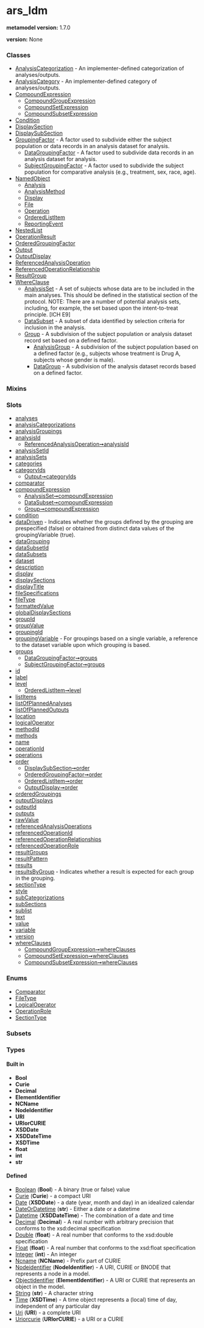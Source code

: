 
# ars_ldm


**metamodel version:** 1.7.0

**version:** None





### Classes

 * [AnalysisCategorization](AnalysisCategorization.md) - An implementer-defined categorization of analyses/outputs.
 * [AnalysisCategory](AnalysisCategory.md) - An implementer-defined category of analyses/outputs.
 * [CompoundExpression](CompoundExpression.md)
     * [CompoundGroupExpression](CompoundGroupExpression.md)
     * [CompoundSetExpression](CompoundSetExpression.md)
     * [CompoundSubsetExpression](CompoundSubsetExpression.md)
 * [Condition](Condition.md)
 * [DisplaySection](DisplaySection.md)
 * [DisplaySubSection](DisplaySubSection.md)
 * [GroupingFactor](GroupingFactor.md) - A factor used to subdivide either the subject population or data records in an analysis dataset for analysis.
     * [DataGroupingFactor](DataGroupingFactor.md) - A factor used to subdivide data records in an analysis dataset for analysis.
     * [SubjectGroupingFactor](SubjectGroupingFactor.md) - A factor used to subdivide the subject population for comparative analysis (e.g., treatment, sex, race, age).
 * [NamedObject](NamedObject.md)
     * [Analysis](Analysis.md)
     * [AnalysisMethod](AnalysisMethod.md)
     * [Display](Display.md)
     * [File](File.md)
     * [Operation](Operation.md)
     * [OrderedListItem](OrderedListItem.md)
     * [ReportingEvent](ReportingEvent.md)
 * [NestedList](NestedList.md)
 * [OperationResult](OperationResult.md)
 * [OrderedGroupingFactor](OrderedGroupingFactor.md)
 * [Output](Output.md)
 * [OutputDisplay](OutputDisplay.md)
 * [ReferencedAnalysisOperation](ReferencedAnalysisOperation.md)
 * [ReferencedOperationRelationship](ReferencedOperationRelationship.md)
 * [ResultGroup](ResultGroup.md)
 * [WhereClause](WhereClause.md)
     * [AnalysisSet](AnalysisSet.md) - A set of subjects whose data are to be included in the main analyses. This should be defined in the statistical section of the protocol. NOTE: There are a number of potential analysis sets, including, for example, the set based upon the intent-to-treat principle. [ICH E9]
     * [DataSubset](DataSubset.md) - A subset of data identified by selection criteria for inclusion in the analysis.
     * [Group](Group.md) - A subdivision of the subject population or analysis dataset record set based on a defined factor.
         * [AnalysisGroup](AnalysisGroup.md) - A subdivision of the subject population based on a defined factor (e.g., subjects whose treatment is Drug A, subjects whose gender is male).
         * [DataGroup](DataGroup.md) - A subdivision of the analysis dataset records based on a defined factor.

### Mixins


### Slots

 * [analyses](analyses.md)
 * [analysisCategorizations](analysisCategorizations.md)
 * [analysisGroupings](analysisGroupings.md)
 * [analysisId](analysisId.md)
     * [ReferencedAnalysisOperation➞analysisId](ReferencedAnalysisOperation_analysisId.md)
 * [analysisSetId](analysisSetId.md)
 * [analysisSets](analysisSets.md)
 * [categories](categories.md)
 * [categoryIds](categoryIds.md)
     * [Output➞categoryIds](Output_categoryIds.md)
 * [comparator](comparator.md)
 * [compoundExpression](compoundExpression.md)
     * [AnalysisSet➞compoundExpression](AnalysisSet_compoundExpression.md)
     * [DataSubset➞compoundExpression](DataSubset_compoundExpression.md)
     * [Group➞compoundExpression](Group_compoundExpression.md)
 * [condition](condition.md)
 * [dataDriven](dataDriven.md) - Indicates whether the groups defined by the grouping are prespecified (false) or obtained from distinct data values of the groupingVariable (true).
 * [dataGrouping](dataGrouping.md)
 * [dataSubsetId](dataSubsetId.md)
 * [dataSubsets](dataSubsets.md)
 * [dataset](dataset.md)
 * [description](description.md)
 * [display](display.md)
 * [displaySections](displaySections.md)
 * [displayTitle](displayTitle.md)
 * [fileSpecifications](fileSpecifications.md)
 * [fileType](fileType.md)
 * [formattedValue](formattedValue.md)
 * [globalDisplaySections](globalDisplaySections.md)
 * [groupId](groupId.md)
 * [groupValue](groupValue.md)
 * [groupingId](groupingId.md)
 * [groupingVariable](groupingVariable.md) - For groupings based on a single variable, a reference to the dataset variable upon which grouping is based.
 * [groups](groups.md)
     * [DataGroupingFactor➞groups](DataGroupingFactor_groups.md)
     * [SubjectGroupingFactor➞groups](SubjectGroupingFactor_groups.md)
 * [id](id.md)
 * [label](label.md)
 * [level](level.md)
     * [OrderedListItem➞level](OrderedListItem_level.md)
 * [listItems](listItems.md)
 * [listOfPlannedAnalyses](listOfPlannedAnalyses.md)
 * [listOfPlannedOutputs](listOfPlannedOutputs.md)
 * [location](location.md)
 * [logicalOperator](logicalOperator.md)
 * [methodId](methodId.md)
 * [methods](methods.md)
 * [name](name.md)
 * [operationId](operationId.md)
 * [operations](operations.md)
 * [order](order.md)
     * [DisplaySubSection➞order](DisplaySubSection_order.md)
     * [OrderedGroupingFactor➞order](OrderedGroupingFactor_order.md)
     * [OrderedListItem➞order](OrderedListItem_order.md)
     * [OutputDisplay➞order](OutputDisplay_order.md)
 * [orderedGroupings](orderedGroupings.md)
 * [outputDisplays](outputDisplays.md)
 * [outputId](outputId.md)
 * [outputs](outputs.md)
 * [rawValue](rawValue.md)
 * [referencedAnalysisOperations](referencedAnalysisOperations.md)
 * [referencedOperationId](referencedOperationId.md)
 * [referencedOperationRelationships](referencedOperationRelationships.md)
 * [referencedOperationRole](referencedOperationRole.md)
 * [resultGroups](resultGroups.md)
 * [resultPattern](resultPattern.md)
 * [results](results.md)
 * [resultsByGroup](resultsByGroup.md) - Indicates whether a result is expected for each group in the grouping.
 * [sectionType](sectionType.md)
 * [style](style.md)
 * [subCategorizations](subCategorizations.md)
 * [subSections](subSections.md)
 * [sublist](sublist.md)
 * [text](text.md)
 * [value](value.md)
 * [variable](variable.md)
 * [version](version.md)
 * [whereClauses](whereClauses.md)
     * [CompoundGroupExpression➞whereClauses](CompoundGroupExpression_whereClauses.md)
     * [CompoundSetExpression➞whereClauses](CompoundSetExpression_whereClauses.md)
     * [CompoundSubsetExpression➞whereClauses](CompoundSubsetExpression_whereClauses.md)

### Enums

 * [Comparator](Comparator.md)
 * [FileType](FileType.md)
 * [LogicalOperator](LogicalOperator.md)
 * [OperationRole](OperationRole.md)
 * [SectionType](SectionType.md)

### Subsets


### Types


#### Built in

 * **Bool**
 * **Curie**
 * **Decimal**
 * **ElementIdentifier**
 * **NCName**
 * **NodeIdentifier**
 * **URI**
 * **URIorCURIE**
 * **XSDDate**
 * **XSDDateTime**
 * **XSDTime**
 * **float**
 * **int**
 * **str**

#### Defined

 * [Boolean](types/Boolean.md)  (**Bool**)  - A binary (true or false) value
 * [Curie](types/Curie.md)  (**Curie**)  - a compact URI
 * [Date](types/Date.md)  (**XSDDate**)  - a date (year, month and day) in an idealized calendar
 * [DateOrDatetime](types/DateOrDatetime.md)  (**str**)  - Either a date or a datetime
 * [Datetime](types/Datetime.md)  (**XSDDateTime**)  - The combination of a date and time
 * [Decimal](types/Decimal.md)  (**Decimal**)  - A real number with arbitrary precision that conforms to the xsd:decimal specification
 * [Double](types/Double.md)  (**float**)  - A real number that conforms to the xsd:double specification
 * [Float](types/Float.md)  (**float**)  - A real number that conforms to the xsd:float specification
 * [Integer](types/Integer.md)  (**int**)  - An integer
 * [Ncname](types/Ncname.md)  (**NCName**)  - Prefix part of CURIE
 * [Nodeidentifier](types/Nodeidentifier.md)  (**NodeIdentifier**)  - A URI, CURIE or BNODE that represents a node in a model.
 * [Objectidentifier](types/Objectidentifier.md)  (**ElementIdentifier**)  - A URI or CURIE that represents an object in the model.
 * [String](types/String.md)  (**str**)  - A character string
 * [Time](types/Time.md)  (**XSDTime**)  - A time object represents a (local) time of day, independent of any particular day
 * [Uri](types/Uri.md)  (**URI**)  - a complete URI
 * [Uriorcurie](types/Uriorcurie.md)  (**URIorCURIE**)  - a URI or a CURIE
